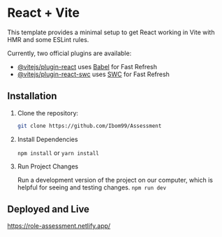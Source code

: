 # React + Vite

This template provides a minimal setup to get React working in Vite with HMR and some ESLint rules.

Currently, two official plugins are available:

- [@vitejs/plugin-react](https://github.com/vitejs/vite-plugin-react/blob/main/packages/plugin-react/README.md) uses [Babel](https://babeljs.io/) for Fast Refresh
- [@vitejs/plugin-react-swc](https://github.com/vitejs/vite-plugin-react-swc) uses [SWC](https://swc.rs/) for Fast Refresh


## Installation


1. Clone the repository:

   ```bash
   git clone https://github.com/Ibom99/Assessment

2. Install Dependencies

    `npm install`
        or
    `yarn install`

4. Run Project Changes

   Run a development version of the project on our computer, which is helpful for seeing and testing changes.
`
npm run dev
`

## Deployed and Live

https://role-assessment.netlify.app/
